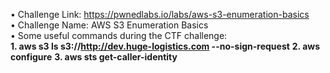 • Challenge Link: https://pwnedlabs.io/labs/aws-s3-enumeration-basics <br>
• Challenge Name: AWS S3 Enumeration Basics <br> 
• Some useful commands during the CTF challenge: <br>
  **1. aws s3 ls s3://http://dev.huge-logistics.com  --no-sign-request**
  **2. aws configure**
  **3. aws sts get-caller-identity**
